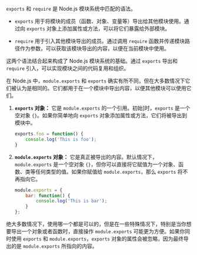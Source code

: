 `exports` 和 `require` 是 Node.js 模块系统中匹配的语法。

- `exports` 用于将模块的成员（函数、对象、变量等）导出给其他模块使用。通过向 `exports` 对象上添加属性或方法，可以将它们暴露给外部模块。
  
- `require` 用于引入其他模块导出的成员。通过调用 `require` 函数并传递模块路径作为参数，可以获取该模块导出的内容，以便在当前模块中使用。

这两个语法结合起来构成了 Node.js 模块系统的基础。通过 `exports` 导出和 `require` 引入，可以实现模块之间的代码复用和组织。



在 Node.js 中，`module.exports` 和 `exports` 确实有所不同，但在大多数情况下它们被认为是相同的。它们都用于在一个模块中导出内容，以便其他模块可以使用它们。

1. **`exports` 对象：** 它是 `module.exports` 的一个引用。初始]时，`exports` 是一个空对象 `{}`。如果你简单地向 `exports` 对象添加属性或方法，它们将被导出到模块中。

    ```javascript
    exports.foo = function() {
        console.log('This is foo');
    }
    ```

2. **`module.exports` 对象：** 它是真正被导出的内容。默认情况下，`module.exports` 是一个空对象 `{}`，但你可以直接将它赋值为一个对象、函数、类等任何类型的值。如果你赋值给 `module.exports`，那么 `exports` 将不再指向它。

    ```javascript
    module.exports = {
        bar: function() {
            console.log('This is bar');
        }
    };
    ```

绝大多数情况下，使用哪一个都是可以的，但是在一些特殊情况下，特别是当你想要导出一个对象或者函数时，直接操作 `module.exports` 可能更为方便。如果你同时使用 `exports` 和 `module.exports`，`exports` 对象的属性会被忽略，因为最终导出的是 `module.exports` 所指向的内容。





